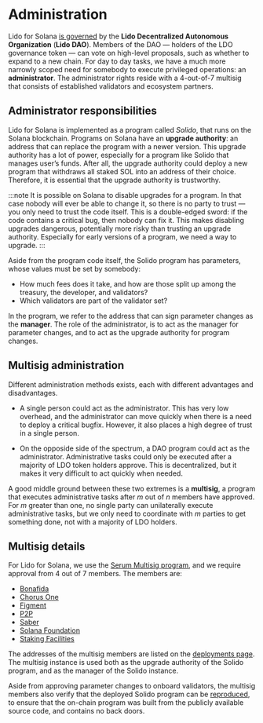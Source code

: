 # Administration

Lido for Solana [is governed](governance.md) by the **Lido Decentralized
Autonomous Organization** (**Lido DAO**). Members of the DAO — holders of
the LDO governance token — can vote on high-level proposals, such as whether to
expand to a new chain. For day to day tasks, we have a much more narrowly scoped
need for somebody to execute privileged operations: an **administrator**. The
administrator rights reside with a 4-out-of-7 multisig that consists of
established validators and ecosystem partners.

## Administrator responsibilities

Lido for Solana is implemented as a program called _Solido_, that runs on the
Solana blockchain. Programs on Solana have an **upgrade authority**: an address
that can replace the program with a newer version. This upgrade authority has a
lot of power, especially for a program like Solido that manages user’s funds.
After all, the upgrade authority could deploy a new program that withdraws all
staked SOL into an address of their choice. Therefore, it is essential that the
upgrade authority is trustworthy.

:::note
It is possible on Solana to disable upgrades for a program. In that case nobody
will ever be able to change it, so there is no party to trust — you only need to
trust the code itself. This is a double-edged sword: if the code contains a
critical bug, then nobody can fix it. This makes disabling upgrades dangerous,
potentially more risky than trusting an upgrade authority. Especially for early
versions of a program, we need a way to upgrade.
:::

Aside from the program code itself, the Solido program has parameters, whose
values must be set by somebody:

 * How much fees does it take, and how are those split up among the treasury,
   the developer, and validators?
 * Which validators are part of the validator set?

In the program, we refer to the address that can sign parameter changes as the
**manager**. The role of the administrator, is to act as the manager for
parameter changes, and to act as the upgrade authority for program changes.

## Multisig administration

Different administration methods exists, each with different advantages and
disadvantages.

 * A single person could act as the administrator. This has very low overhead,
   and the administrator can move quickly when there is a need to deploy a
   critical bugfix. However, it also places a high degree of trust in a single
   person.

 * On the opposide side of the spectrum, a DAO program could act as the
   administrator. Administrative tasks could only be executed after a majority
   of LDO token holders approve. This is decentralized, but it makes it very
   difficult to act quickly when needed.

A good middle ground between these two extremes is a **multisig**, a program
that executes administrative tasks after _m_ out of _n_ members have approved.
For _m_ greater than one, no single party can unilaterally execute
administrative tasks, but we only need to coordinate with _m_ parties to get
something done, not with a majority of LDO holders.

## Multisig details

For Lido for Solana, we use the [Serum Multisig program][serum-multisig], and we
require approval from 4 out of 7 members. The members are:

 * [Bonafida](https://bonfida.org/)
 * [Chorus One](https://chorus.one)
 * [Figment](https://figment.io/)
 * [P2P](https://p2p.org/)
 * [Saber](https://saber.so/)
 * [Solana Foundation](https://solana.com/)
 * [Staking Facilities](https://stakingfacilities.com/)

The addresses of the multisig members are listed on the [deployments
page](deployments.md). The multisig instance is used both as the upgrade
authority of the Solido program, and as the manager of the Solido instance.

Aside from approving parameter changes to onboard validators, the multisig
members also verify that the deployed Solido program can be
[reproduced](development/reproducibility.md), to ensure that the on-chain
program was built from the publicly available source code, and contains no back
doors.

[serum-multisig]: https://github.com/project-serum/multisig

